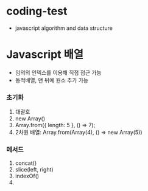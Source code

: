 # coding-test

- javascript algorithm and data structure

# Javascript 배열
- 임의의 인덱스를 이용해 직접 접근 가능
- 동적배열, 맨 뒤에 원소 추가 가능

### 초기화
1. 대괄호
2. new Array()
3. Array.from({ length: 5 }, () => 7);
4. 2차원 배열: Array.from(Array(4), () => new Array(5))

### 메서드
1. concat()
2. slice(left, right)
3. indexOf()
4. 
